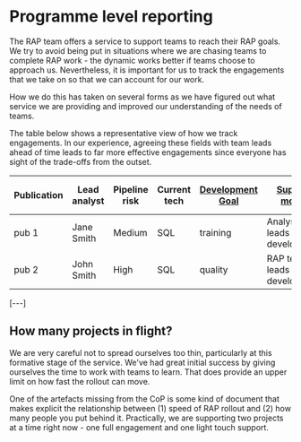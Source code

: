 # Programme level reporting

The RAP team offers a service to support teams to reach their  RAP goals. We try to avoid being put in situations where we are chasing teams to complete RAP work - the dynamic works better if teams choose to approach us. Nevertheless, it is important for us to track the engagements that we take on so that we can account for our work.


How we do this has taken on several forms as we have figured out what service we are providing and improved our understanding of the needs of teams. 

The table below shows a representative view of how we track engagements. In our experience, agreeing these fields with team leads ahead of time leads to far more effective engagements since everyone has sight of the trade-offs from the outset. 


|Publication | Lead analyst | Pipeline risk | Current tech | [Development Goal](/rollout-approach/support-models.md) | [Support model](/rollout-approach/support-models.md#1-rap-team-leads-development) | [Target RAP level](../what-is-RAP.md#levels-of-rap) | Achieved RAP level |
| --- | --- | --- | --- | --- | --- | --- | --- |
| pub 1 | Jane Smith | Medium | SQL | training |  Analyst team leads development | Baseline | Baseline |
| pub 2 | John Smith | High | SQL | quality | RAP team leads development | Silver | Baseline |
[---]



## How many projects in flight?

We are very careful not to spread ourselves too thin, particularly at this formative stage of the service. We've had great initial success by giving ourselves the time to work with teams to learn. That does provide an upper limit on how fast the rollout can move. 

One of the artefacts missing from the CoP is some kind of document that makes explicit the relationship between (1) speed of RAP rollout and (2) how many people you put behind it. Practically, we are supporting two projects at a time right now - one full engagement and one light touch support.

